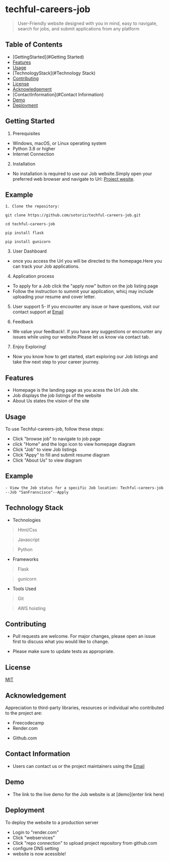 # techful-careers-job

>   User-Friendly  website  designed with you in mind, easy to navigate, search for jobs, and submit applications from any platform

## Table of Contents
- [GettingStarted](#Getting Started)
- [Features](#Features)
- [Usage](#usage)
- [TechnologyStack](#Technology Stack)
- [Contributing](#contributing)
- [License](#license)
- [Acknowledgement](#Acknowledgement)
- [ContactInformation](#Contact Information)
- [Demo](#Demo)
- [Deployment](#Deployment)


## Getting Started

1. Prerequisites
- Windows, macOS, or Linux operating system
- Python 3.8 or higher
- Internet Connection

2. Installation
- No installation is required to use our Job website.Simply open your preferred web browser and navigate to Url: [Project wesite](job.sotoris.tech).
## Example
```
1. Clone the repository:

git clone https://github.com/sotoriz/techful-careers-job.git

cd techful-careers-job

pip install flask

pip install gunicorn
```

3. User Dashboard
- once you access the Url you will be directed to the homepage.Here you can track your Job applications.

4. Application process
- To apply for a Job click the "apply now" button on the job listing page
- Follow the instruction to summit your application, whicj may include uploading your resume and cover letter.

5. User support
5- If you encounter any issue or have questions, visit our contact support at [Email](sotorisfx@gmail.com)

6. Feedback
- We value your feedback!. If you have any suggestions or encounter any issues while using our website.Please let us know via contact tab.

7. Enjoy Exploring!
- Now you know how to get started, start exploring our Job listings and take thw next step to your career journey.

## Features
- Homepage is the landing page as you acess the Url Job site.
- Job displays the job listings of the website
- About Us states the vision of the site

## Usage
To use Techful-careers-job, follow these steps:

-  Click "browse job" to navigate to job page
- click "Home" and  the logo icon to view homepage
diagram
- Click "Job" to view Job listings
- Click "Appy" to fill and submit resume
diagram
- Click "About Us" to view
diagram
## Example
```
- View the Job status for a specific Job location: Techful-careers-job --Job "SanFranscisco"--Apply
```
## Technology Stack
- Technologies
 > Html/Css

 > Javascript

 > Python
- Frameworks
 > Flask

 > gunicorn
- Tools Used
 > Git

 > AWS hoisting

## Contributing
- Pull requests are welcome. For major changes, please open an issue first to discuss what you would like to change.

- Please make sure to update tests as appropriate.

## License

[MIT](https://choosealicense.com/licenses/mit/)

## Acknowledgement
Appreciation to  third-party libraries, resources or individual who contributed to the project are:
- Freecodecamp
- Render.com
* Github.com

## Contact Information
- Users can contact us or the project maintainers using the [Email](sotorisfx@gmail.com)

## Demo
- The link to the  live demo for the Job website is at [demo](enter link here)

## Deployment
To deploy the website to a production server
- Login to "render.com"
- Click "webservices"
- Click "repo connection" to upload project repository from  github.com
- configure DNS setting 
- website is now acessible!



